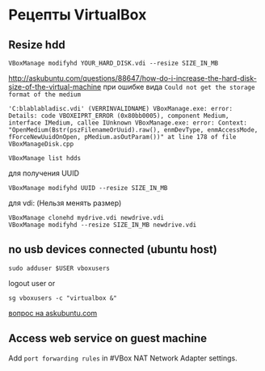 # Рецепты VirtualBox

## Resize hdd

```
VBoxManage modifyhd YOUR_HARD_DISK.vdi --resize SIZE_IN_MB
```

http://askubuntu.com/questions/88647/how-do-i-increase-the-hard-disk-size-of-the-virtual-machine
при ошибке вида `Could not get the storage format of the medium `

```
'C:blablabladisc.vdi' (VERRINVALIDNAME) VBoxManage.exe: error: Details: code VBOXEIPRT_ERROR (0x80bb0005), component Medium, interface IMedium, callee IUnknown VBoxManage.exe: error: Context: "OpenMedium(Bstr(pszFilenameOrUuid).raw(), enmDevType, enmAccessMode, fForceNewUuidOnOpen, pMedium.asOutParam())" at line 178 of file VBoxManageDisk.cpp
```

`VBoxManage list hdds`

для получения UUID

`VBoxManage modifyhd UUID --resize SIZE_IN_MB`

для vdi: (Нельзя менять размер)

```
VBoxManage clonehd mydrive.vdi newdrive.vdi
VBoxManage modifyhd --resize SIZE_IN_MB newdrive.vdi
```


## no usb devices connected (ubuntu host)

	sudo adduser $USER vboxusers

logout user or

	sg vboxusers -c "virtualbox &"

[вопрос на askubuntu.com](http://askubuntu.com/questions/365850/12-04-virtualbox-not-seeing-any-usb-devices-in-the-usb-filters-settings)

## Access web service on guest machine

Add `port forwarding rules` in #VBox NAT Network Adapter settings.